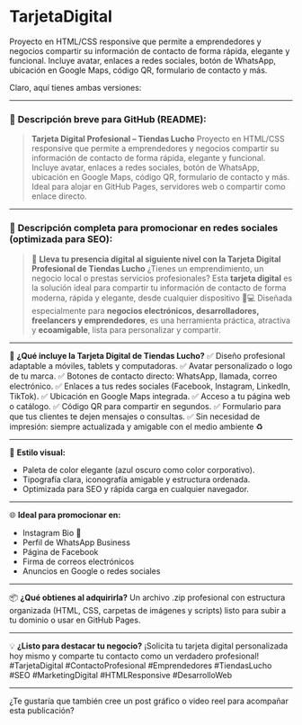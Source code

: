 # TarjetaDigital
Proyecto en HTML/CSS responsive que permite a emprendedores y negocios compartir su información de contacto de forma rápida, elegante y funcional. Incluye avatar, enlaces a redes sociales, botón de WhatsApp, ubicación en Google Maps, código QR, formulario de contacto y más.

Claro, aquí tienes ambas versiones:

---

### 🧾 **Descripción breve para GitHub (README):**

> **Tarjeta Digital Profesional – Tiendas Lucho**
> Proyecto en HTML/CSS responsive que permite a emprendedores y negocios compartir su información de contacto de forma rápida, elegante y funcional. Incluye avatar, enlaces a redes sociales, botón de WhatsApp, ubicación en Google Maps, código QR, formulario de contacto y más.
> Ideal para alojar en GitHub Pages, servidores web o compartir como enlace directo.

---

### 📢 **Descripción completa para promocionar en redes sociales (optimizada para SEO):**

> 🚀 **Lleva tu presencia digital al siguiente nivel con la Tarjeta Digital Profesional de Tiendas Lucho**
> ¿Tienes un emprendimiento, un negocio local o prestas servicios profesionales? Esta **tarjeta digital** es la solución ideal para compartir tu información de contacto de forma moderna, rápida y elegante, desde cualquier dispositivo 📱💻
> Diseñada especialmente para **negocios electrónicos, desarrolladores, freelancers y emprendedores**, es una herramienta práctica, atractiva y **ecoamigable**, lista para personalizar y compartir.

---

🔹 **¿Qué incluye la Tarjeta Digital de Tiendas Lucho?**
✅ Diseño profesional adaptable a móviles, tablets y computadoras.
✅ Avatar personalizado o logo de tu marca.
✅ Botones de contacto directo: WhatsApp, llamada, correo electrónico.
✅ Enlaces a tus redes sociales (Facebook, Instagram, LinkedIn, TikTok).
✅ Ubicación en Google Maps integrada.
✅ Acceso a tu página web o catálogo.
✅ Código QR para compartir en segundos.
✅ Formulario para que tus clientes te dejen mensajes o consultas.
✅ Sin necesidad de impresión: siempre actualizada y amigable con el medio ambiente ♻️

---

🎨 **Estilo visual:**

* Paleta de color elegante (azul oscuro como color corporativo).
* Tipografía clara, iconografía amigable y estructura ordenada.
* Optimizada para SEO y rápida carga en cualquier navegador.

---

🌐 **Ideal para promocionar en:**

* Instagram Bio 🔗
* Perfil de WhatsApp Business
* Página de Facebook
* Firma de correos electrónicos
* Anuncios en Google o redes sociales

---

📦 **¿Qué obtienes al adquirirla?**
Un archivo .zip profesional con estructura organizada (HTML, CSS, carpetas de imágenes y scripts) listo para subir a tu dominio o usar en GitHub Pages.

---

💡 **¿Listo para destacar tu negocio?**
¡Solicita tu tarjeta digital personalizada hoy mismo y comparte tu contacto como un verdadero profesional!
\#TarjetaDigital #ContactoProfesional #Emprendedores #TiendasLucho #SEO #MarketingDigital #HTMLResponsive #DesarrolloWeb

---

¿Te gustaría que también cree un post gráfico o video reel para acompañar esta publicación?
